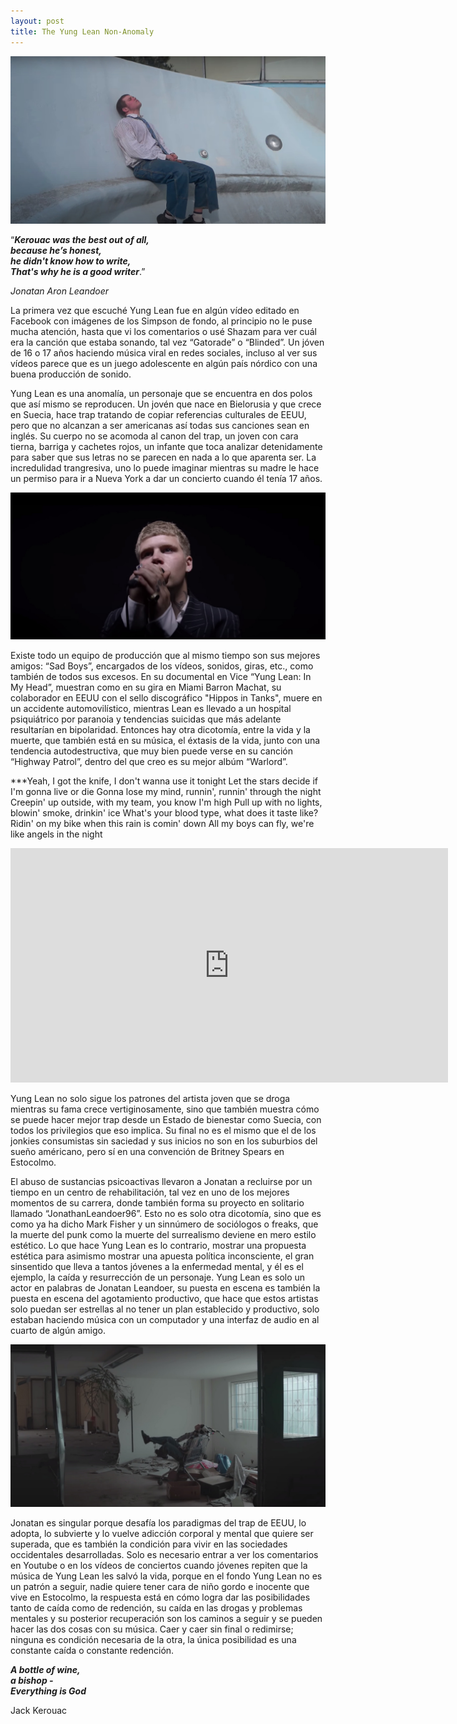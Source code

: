 ```yaml
---
layout: post
title: The Yung Lean Non-Anomaly 
---
```


![Yunglean](/images/yung1.jpg)



“***Kerouac was the best out of all,<br> 
because he’s honest,<br> 
he didn't know how to write,<br> 
That's why he is a good writer***.” <br>

*Jonatan Aron Leandoer*<br> 


La primera vez que escuché Yung Lean fue en algún vídeo editado en Facebook con imágenes de los Simpson de fondo, al principio no le puse mucha atención, hasta que vi los comentarios o usé Shazam para ver cuál era la canción que estaba sonando, tal vez “Gatorade” o “Blinded”. Un jóven de 16 o 17 años haciendo música viral  en redes sociales, incluso al ver sus vídeos parece que es un juego adolescente en algún país nórdico con una buena producción de sonido. 

Yung Lean es una anomalía, un personaje que se encuentra en dos polos que así mismo se reproducen. Un jovén que nace en Bielorusia y que crece en Suecia, hace trap tratando de copiar referencias culturales de EEUU, pero que no alcanzan a ser americanas así todas sus canciones sean en inglés. Su cuerpo no se acomoda al canon del trap, un joven con cara tierna, barriga y cachetes rojos, un infante que toca analizar detenidamente para saber que sus letras no se parecen en nada a lo que aparenta ser. La incredulidad trangresiva, uno lo puede imaginar mientras su madre le hace un permiso para ir a Nueva York a dar un concierto cuando él tenía 17 años. 


![Yunglean](/images/yung2.jpg)


Existe todo un equipo de producción que al mismo tiempo son sus mejores amigos: “Sad Boys”, encargados de los vídeos, sonidos, giras, etc., como también de todos sus excesos. En su documental en Vice “Yung Lean: In My Head”,  muestran como en su gira en Miami Barron Machat, su colaborador en EEUU con el sello discográfico "Hippos in Tanks", muere en un accidente automovilístico, mientras Lean es llevado a un hospital psiquiátrico por paranoia y tendencias suicidas que más adelante resultarían en bipolaridad. Entonces hay otra dicotomía, entre la vida y la muerte, que también está en su música, el éxtasis de la vida, junto con una tendencia autodestructiva, que muy bien puede verse en su canción “Highway Patrol”, dentro del que creo es su mejor albúm “Warlord”. 


***Yeah, I got the knife, I don't wanna use it tonight
Let the stars decide if I'm gonna live or die
Gonna lose my mind, runnin', runnin' through the night
Creepin' up outside, with my team, you know I'm high
Pull up with no lights, blowin' smoke, drinkin' ice
What's your blood type, what does it taste like?
Ridin' on my bike when this rain is comin' down
All my boys can fly, we're like angels in the night

<iframe width="700" height="375" src="https://www.youtube.com/embed/6wgFliyJ4Bk" title="YouTube video player" frameborder="0" allow="accelerometer; autoplay; clipboard-write; encrypted-media; gyroscope; picture-in-picture; web-share" allowfullscreen></iframe><br>

Yung Lean no solo sigue los patrones del artista joven que se droga mientras su fama crece vertiginosamente, sino que también muestra cómo se puede hacer mejor trap desde un Estado de bienestar como Suecia, con todos los privilegios que eso implica. Su final no es el mismo que el de los jonkies consumistas sin saciedad y sus inicios no son en los suburbios del sueño américano, pero sí en una convención de Britney Spears en Estocolmo. 

El abuso de sustancias psicoactivas llevaron a Jonatan a recluirse por un tiempo en un centro de rehabilitación, tal vez en uno de los mejores momentos de su carrera, donde también forma su proyecto en solitario llamado “JonathanLeandoer96”. Esto no es solo otra dicotomía, sino que es como ya ha dicho Mark Fisher y un sinnúmero de sociólogos o freaks, que la muerte del punk como la muerte del surrealismo deviene en mero estilo estético. Lo que hace Yung Lean es lo contrario, mostrar una propuesta estética para asimismo mostrar una apuesta política inconsciente, el gran sinsentido que lleva a tantos jóvenes a la enfermedad mental, y él es el ejemplo, la caída y resurrección de un personaje. Yung Lean es solo un actor en palabras de Jonatan Leandoer, su puesta en escena es también la puesta en escena del agotamiento productivo, que hace que estos artistas solo puedan ser estrellas al no tener un plan establecido y productivo, solo estaban haciendo música con un computador y una interfaz de audio en al cuarto de algún amigo. 

![Yunglean](/images/yung4.jpg)

Jonatan es singular porque desafía los paradigmas del trap de EEUU, lo adopta, lo subvierte y lo vuelve adicción corporal y mental que quiere ser superada, que es también la condición para vivir en las sociedades occidentales desarrolladas. Solo es necesario entrar a ver los comentarios en Youtube o en los vídeos de conciertos cuando jóvenes repiten que la música de Yung Lean les salvó la vida, porque en el fondo Yung Lean no es un patrón a seguir, nadie quiere tener cara de niño gordo e inocente que vive en Estocolmo, la respuesta está en cómo logra dar las posibilidades tanto de caída como de redención, su caída en las drogas y problemas mentales y su posterior recuperación son los caminos a seguir y se pueden hacer las dos cosas con su música. Caer y caer sin final o redimirse; ninguna es condición necesaria de la otra, la única posibilidad es una constante caída o constante redención.<br>


***A bottle of wine,<br>
a bishop - <br>
Everything is God*** <br>

Jack Kerouac<br>




